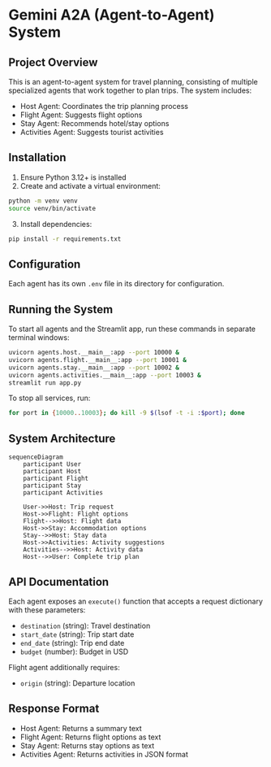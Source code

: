 # Gemini A2A (Agent-to-Agent) System

## Project Overview
This is an agent-to-agent system for travel planning, consisting of multiple specialized agents that work together to plan trips. The system includes:
- Host Agent: Coordinates the trip planning process
- Flight Agent: Suggests flight options
- Stay Agent: Recommends hotel/stay options
- Activities Agent: Suggests tourist activities

## Installation
1. Ensure Python 3.12+ is installed
2. Create and activate a virtual environment:
```bash
python -m venv venv
source venv/bin/activate
```
3. Install dependencies:
```bash
pip install -r requirements.txt
```

## Configuration
Each agent has its own `.env` file in its directory for configuration.

## Running the System

To start all agents and the Streamlit app, run these commands in separate terminal windows:
```bash
uvicorn agents.host.__main__:app --port 10000 &
uvicorn agents.flight.__main__:app --port 10001 &
uvicorn agents.stay.__main__:app --port 10002 &
uvicorn agents.activities.__main__:app --port 10003 &
streamlit run app.py
```

To stop all services, run:
```bash
for port in {10000..10003}; do kill -9 $(lsof -t -i :$port); done
```


## System Architecture
```mermaid
sequenceDiagram
    participant User
    participant Host
    participant Flight
    participant Stay
    participant Activities
    
    User->>Host: Trip request
    Host->>Flight: Flight options
    Flight-->>Host: Flight data
    Host->>Stay: Accommodation options
    Stay-->>Host: Stay data
    Host->>Activities: Activity suggestions
    Activities-->>Host: Activity data
    Host-->>User: Complete trip plan
```

## API Documentation
Each agent exposes an `execute()` function that accepts a request dictionary with these parameters:
- `destination` (string): Travel destination
- `start_date` (string): Trip start date
- `end_date` (string): Trip end date
- `budget` (number): Budget in USD

Flight agent additionally requires:
- `origin` (string): Departure location

## Response Format
- Host Agent: Returns a summary text
- Flight Agent: Returns flight options as text
- Stay Agent: Returns stay options as text
- Activities Agent: Returns activities in JSON format
